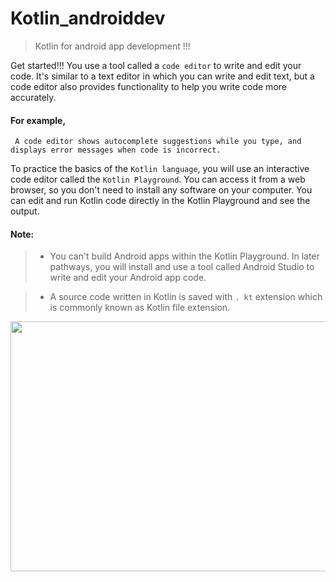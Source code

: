  
# Kotlin_androiddev
> Kotlin for android app development !!!

Get started!!!
You use a tool called a ```code editor``` to write and edit your code. It's similar to a text editor in which you can write and edit text, but a code editor also provides functionality to help you write code more accurately. 


#### For example, 
``` A code editor shows autocomplete suggestions while you type, and displays error messages when code is incorrect.```

To practice the basics of the ```Kotlin language```, you will use an interactive code editor called the ```Kotlin Playground```. You can access it from a web browser, so you don't need to install any software on your computer. You can edit and run Kotlin code directly in the Kotlin Playground and see the output.

#### Note:
> * You can't build Android apps within the Kotlin Playground. In later pathways, you will install and use a tool called Android Studio to write and edit your Android app code.

> * A source code written in Kotlin is saved with ```. kt``` extension which is commonly known as Kotlin file extension.

  <img src="https://media.tenor.com/mObOMMDy_lQAAAAi/android-google.gif" width="1000"  height="400"/>
